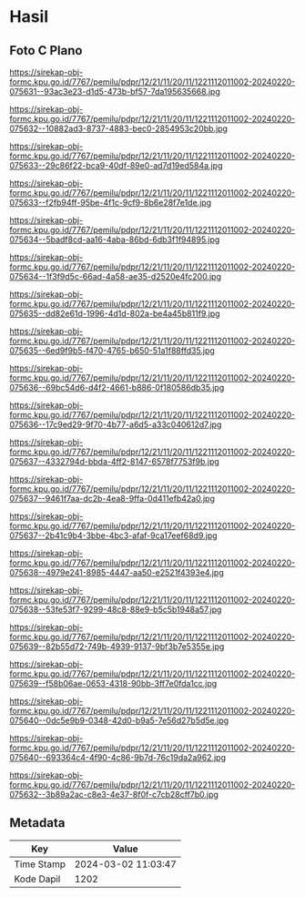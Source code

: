 # Hasil

## Foto C Plano

https://sirekap-obj-formc.kpu.go.id/7767/pemilu/pdpr/12/21/11/20/11/1221112011002-20240220-075631--93ac3e23-d1d5-473b-bf57-7da195635668.jpg

https://sirekap-obj-formc.kpu.go.id/7767/pemilu/pdpr/12/21/11/20/11/1221112011002-20240220-075632--10882ad3-8737-4883-bec0-2854953c20bb.jpg

https://sirekap-obj-formc.kpu.go.id/7767/pemilu/pdpr/12/21/11/20/11/1221112011002-20240220-075633--29c86f22-bca9-40df-89e0-ad7d19ed584a.jpg

https://sirekap-obj-formc.kpu.go.id/7767/pemilu/pdpr/12/21/11/20/11/1221112011002-20240220-075633--f2fb94ff-95be-4f1c-9cf9-8b6e28f7e1de.jpg

https://sirekap-obj-formc.kpu.go.id/7767/pemilu/pdpr/12/21/11/20/11/1221112011002-20240220-075634--5badf8cd-aa16-4aba-86bd-6db3f1f94895.jpg

https://sirekap-obj-formc.kpu.go.id/7767/pemilu/pdpr/12/21/11/20/11/1221112011002-20240220-075634--1f3f9d5c-66ad-4a58-ae35-d2520e4fc200.jpg

https://sirekap-obj-formc.kpu.go.id/7767/pemilu/pdpr/12/21/11/20/11/1221112011002-20240220-075635--dd82e61d-1996-4d1d-802a-be4a45b811f9.jpg

https://sirekap-obj-formc.kpu.go.id/7767/pemilu/pdpr/12/21/11/20/11/1221112011002-20240220-075635--6ed9f9b5-f470-4765-b650-51a1f88ffd35.jpg

https://sirekap-obj-formc.kpu.go.id/7767/pemilu/pdpr/12/21/11/20/11/1221112011002-20240220-075636--69bc54d6-d4f2-4661-b886-0f180586db35.jpg

https://sirekap-obj-formc.kpu.go.id/7767/pemilu/pdpr/12/21/11/20/11/1221112011002-20240220-075636--17c9ed29-9f70-4b77-a6d5-a33c040612d7.jpg

https://sirekap-obj-formc.kpu.go.id/7767/pemilu/pdpr/12/21/11/20/11/1221112011002-20240220-075637--4332794d-bbda-4ff2-8147-6578f7753f9b.jpg

https://sirekap-obj-formc.kpu.go.id/7767/pemilu/pdpr/12/21/11/20/11/1221112011002-20240220-075637--9461f7aa-dc2b-4ea8-9ffa-0d411efb42a0.jpg

https://sirekap-obj-formc.kpu.go.id/7767/pemilu/pdpr/12/21/11/20/11/1221112011002-20240220-075637--2b41c9b4-3bbe-4bc3-afaf-9ca17eef68d9.jpg

https://sirekap-obj-formc.kpu.go.id/7767/pemilu/pdpr/12/21/11/20/11/1221112011002-20240220-075638--4979e241-8985-4447-aa50-e2521f4393e4.jpg

https://sirekap-obj-formc.kpu.go.id/7767/pemilu/pdpr/12/21/11/20/11/1221112011002-20240220-075638--53fe53f7-9299-48c8-88e9-b5c5b1948a57.jpg

https://sirekap-obj-formc.kpu.go.id/7767/pemilu/pdpr/12/21/11/20/11/1221112011002-20240220-075639--82b55d72-749b-4939-9137-9bf3b7e5355e.jpg

https://sirekap-obj-formc.kpu.go.id/7767/pemilu/pdpr/12/21/11/20/11/1221112011002-20240220-075639--f58b06ae-0653-4318-90bb-3ff7e0fda1cc.jpg

https://sirekap-obj-formc.kpu.go.id/7767/pemilu/pdpr/12/21/11/20/11/1221112011002-20240220-075640--0dc5e9b9-0348-42d0-b9a5-7e56d27b5d5e.jpg

https://sirekap-obj-formc.kpu.go.id/7767/pemilu/pdpr/12/21/11/20/11/1221112011002-20240220-075640--693364c4-4f90-4c86-9b7d-76c19da2a962.jpg

https://sirekap-obj-formc.kpu.go.id/7767/pemilu/pdpr/12/21/11/20/11/1221112011002-20240220-075632--3b89a2ac-c8e3-4e37-8f0f-c7cb28cff7b0.jpg


## Metadata

| Key        | Value               |
| ---------- | ------------------- |
| Time Stamp | 2024-03-02 11:03:47 |
| Kode Dapil | 1202                |



